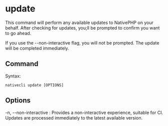 # update

This command will perform any available updates to NativePHP on your behalf.
After checking for updates, you;ll be prompted to confirm you want to go ahead.

<warning>If you use the --non-interactive flag, you will not be prompted. The update will be completed immediately.</warning>

## Command

Syntax:

```shell
nativecli update [OPTIONS]
```

## Options

-n, --non-interactive
: Provides a non-interactive experience, suitable for CI. Updates are processed immediately to the
latest available version.

<seealso>
    <a href="check-update.md" />
</seealso>
